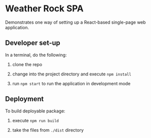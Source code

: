 # Weather Rock SPA 

Demonstrates one way of setting up a React-based single-page web application.

## Developer set-up

In a terminal, do the following:

1. clone the repo

2. change into the project directory and execute `npm install`

3. run `npm start` to run the application in development mode

## Deployment

To build deployable package:

1. execute `npm run build`

2. take the files from `./dist` directory
